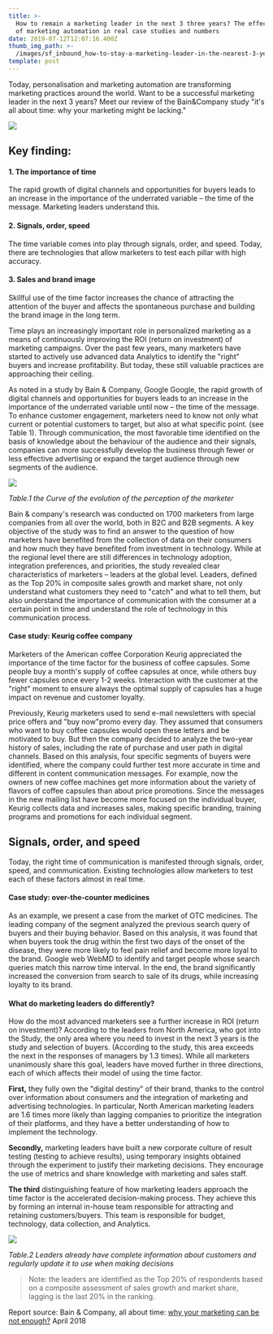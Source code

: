 ```yaml
---
title: >-
  How to remain a marketing leader in the next 3 three years? The effectiveness
  of marketing automation in real case studies and numbers
date: 2019-07-12T12:07:16.400Z
thumb_img_path: >-
  /images/sf_inbound_how-to-stay-a-marketing-leader-in-the-nearest-3-years-md.png
template: post
---
```

Today, personalisation and marketing automation are transforming marketing practices around the world. Want to be a successful marketing leader in the next 3 years? Meet our review of the Bain&Company study "it's all about time: why your marketing might be lacking."

![](/images/sf_inbound_how-to-stay-a-marketing-leader-in-the-nearest-3-years-md.png)

## Key finding:

#### 1.   The importance of time

The rapid growth of digital channels and opportunities for buyers leads to an increase in the importance of the underrated variable – the time of the message. Marketing leaders understand this.

#### 2.   Signals, order, speed

The time variable comes into play through signals, order, and speed. Today, there are technologies that allow marketers to test each pillar with high accuracy.

#### 3.   Sales and brand image

Skillful use of the time factor increases the chance of attracting the attention of the buyer and affects the spontaneous purchase and building the brand image in the long term.

Time plays an increasingly important role in personalized marketing as a means of continuously improving the ROI (return on investment) of marketing campaigns. Over the past few years, many marketers have started to actively use advanced data Analytics to identify the "right" buyers and increase profitability. But today, these still valuable practices are approaching their ceiling.

As noted in a study by Bain & Company, Google Google, the rapid growth of digital channels and opportunities for buyers leads to an increase in the importance of the underrated variable until now – the time of the message. To enhance customer engagement, marketers need to know not only what current or potential customers to target, but also at what specific point. (see Table 1). Through communication, the most favorable time identified on the basis of knowledge about the behaviour of the audience and their signals, companies can more successfully develop the business through fewer or less effective advertising or expand the target audience through new segments of the audience.

![](/images/снимок-экрана-2019-02-25-в-22.57.23.png)

_Table.1 the Curve of the evolution of the perception of the marketer_

Bain & company's research was conducted on 1700 marketers from large companies from all over the world, both in B2C and B2B segments. A key objective of the study was to find an answer to the question of how marketers have benefited from the collection of data on their consumers and how much they have benefited from investment in technology. While at the regional level there are still differences in technology adoption, integration preferences, and priorities, the study revealed clear characteristics of marketers – leaders at the global level. Leaders, defined as the Top 20% in composite sales growth and market share, not only understand what customers they need to "catch" and what to tell them, but also understand the importance of communication with the consumer at a certain point in time and understand the role of technology in this communication process.

#### Case study: Keurig coffee company

Marketers of the American coffee Corporation Keurig appreciated the importance of the time factor for the business of coffee capsules. Some people buy a month's supply of coffee capsules at once, while others buy fewer capsules once every 1-2 weeks. Interaction with the customer at the "right" moment to ensure always the optimal supply of capsules has a huge impact on revenue and customer loyalty.

Previously, Keurig marketers used to send e-mail newsletters with special price offers and "buy now"promo every day. They assumed that consumers who want to buy coffee capsules would open these letters and be motivated to buy. But then the company decided to analyze the two-year history of sales, including the rate of purchase and user path in digital channels. Based on this analysis, four specific segments of buyers were identified, where the company could further test more accurate in time and different in content communication messages. For example, now the owners of new coffee machines get more information about the variety of flavors of coffee capsules than about price promotions. Since the messages in the new mailing list have become more focused on the individual buyer, Keurig collects data and increases sales, making specific branding, training programs and promotions for each individual segment.

## Signals, order, and speed

Today, the right time of communication is manifested through signals, order, speed, and communication. Existing technologies allow marketers to test each of these factors almost in real time.

#### Case study: over-the-counter medicines

As an example, we present a case from the market of OTC medicines. The leading company of the segment analyzed the previous search query of buyers and their buying behavior. Based on this analysis, it was found that when buyers took the drug within the first two days of the onset of the disease, they were more likely to feel pain relief and become more loyal to the brand. Google web WebMD to identify and target people whose search queries match this narrow time interval. In the end, the brand significantly increased the conversion from search to sale of its drugs, while increasing loyalty to its brand.

#### What do marketing leaders do differently?

How do the most advanced marketers see a further increase in ROI (return on investment)? According to the leaders from North America, who got into the Study, the only area where you need to invest in the next 3 years is the study and selection of buyers. (According to the study, this area exceeds the next in the responses of managers by 1.3 times). While all marketers unanimously share this goal, leaders have moved further in three directions, each of which affects their model of using the time factor.

**First,**  they fully own the "digital destiny" of their brand, thanks to the control over information about consumers and the integration of marketing and advertising technologies. In particular, North American marketing leaders are 1.6 times more likely than lagging companies to prioritize the integration of their platforms, and they have a better understanding of how to implement the technology.

**Secondly,** marketing leaders have built a new corporate culture of result testing (testing to achieve results), using temporary insights obtained through the experiment to justify their marketing decisions. They encourage the use of metrics and share knowledge with marketing and sales staff.

**The third** distinguishing feature of how marketing leaders approach the time factor is the accelerated decision-making process. They achieve this by forming an internal in-house team responsible for attracting and retaining customers/buyers. This team is responsible for budget, technology, data collection, and Analytics.

![](/images/снимок-экрана-2019-02-25-в-22.56.55-2.png)

_Table.2 Leaders already have complete information about customers and regularly update it to use when making decisions_

> Note: the leaders are identified as the Top 20% of respondents based on a composite assessment of sales growth and market share, lagging is the last 20% in the ranking.

Report source: Bain & Company, all about time: [why your marketing can be not enough?](https://www.bain.com/insights/its-about-time-why-your-marketing-may-be-falling-short/) April 2018
